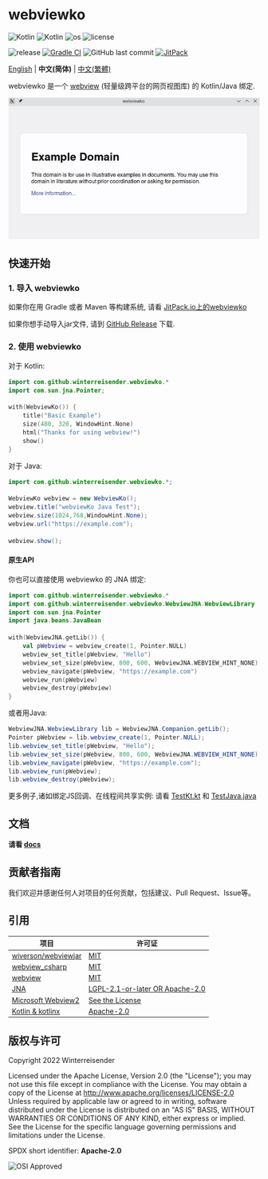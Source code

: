 # webviewko

![Kotlin](https://img.shields.io/badge/Kotlin%2FJVM-b69bef?logo=kotlin&logoColor=white)
![Kotlin](https://img.shields.io/badge/Kotlin%2FNative(experimental)-b69bef?logo=kotlin&logoColor=white)
![os](https://img.shields.io/badge/os-windows%20%7C%20linux%20%7C%20macos-blue)
![license](https://img.shields.io/github/license/Winterreisender/webviewko)

![release](https://img.shields.io/github/v/release/Winterreisender/webviewko?label=release&include_prereleases)
[![Gradle CI](https://github.com/Winterreisender/webviewko/actions/workflows/gradle-ci.yml/badge.svg)](https://github.com/Winterreisender/webviewko/actions/workflows/gradle-ci.yml)
![GitHub last commit](https://img.shields.io/github/last-commit/Winterreisender/webviewko)
[![JitPack](https://jitpack.io/v/Winterreisender/webviewko.svg)](https://jitpack.io/#Winterreisender/webviewko)

[English](../README.md) | **中文(简体)** | [中文(繁體)](README.zh-Hant.md) 


webviewko 是一个 [webview](https://github.com/webview/webview) (轻量级跨平台的网页视图库) 的 Kotlin/Java 绑定.

![screenshot](../screenshot.jpg)

## 快速开始

### 1. 导入 webviewko

如果你在用 Gradle 或者 Maven 等构建系统, 请看 [JitPack.io上的webviewko](https://jitpack.io/#Winterreisender/webviewko)

如果你想手动导入jar文件, 请到 [GitHub Release](https://github.com/Winterreisender/webviewko/releases) 下载.

### 2. 使用 webviewko

对于 Kotlin:

```kotlin
import com.github.winterreisender.webviewko.*
import com.sun.jna.Pointer;

with(WebviewKo()) {
    title("Basic Example")
    size(480, 320, WindowHint.None)
    html("Thanks for using webview!")
    show()
}
```

对于 Java:

```java
import com.github.winterreisender.webviewko.*;

WebviewKo webview = new WebviewKo();
webview.title("webviewKo Java Test");
webview.size(1024,768,WindowHint.None);
webview.url("https://example.com");

webview.show();
```

#### 原生API

你也可以直接使用 webviewko 的 JNA 绑定:

```kotlin
import com.github.winterreisender.webviewko.*
import com.github.winterreisender.webviewko.WebviewJNA.WebviewLibrary
import com.sun.jna.Pointer
import java.beans.JavaBean

with(WebviewJNA.getLib()) {
    val pWebview = webview_create(1, Pointer.NULL)
    webview_set_title(pWebview, "Hello")
    webview_set_size(pWebview, 800, 600, WebviewJNA.WEBVIEW_HINT_NONE)
    webview_navigate(pWebview, "https://example.com")
    webview_run(pWebview)
    webview_destroy(pWebview)
}
```

或者用Java:

```java
WebviewJNA.WebviewLibrary lib = WebviewJNA.Companion.getLib();
Pointer pWebview = lib.webview_create(1, Pointer.NULL);
lib.webview_set_title(pWebview, "Hello");
lib.webview_set_size(pWebview, 800, 600, WebviewJNA.WEBVIEW_HINT_NONE);
lib.webview_navigate(pWebview, "https://example.com");
lib.webview_run(pWebview);
lib.webview_destroy(pWebview);
```

更多例子,诸如绑定JS回调、在线程间共享实例: 请看 [TestKt.kt](https://github.com/Winterreisender/webviewko/blob/main/src/test/kotlin/TestKt.kt) 和 [TestJava.java](https://github.com/Winterreisender/webviewko/blob/main/src/test/java/TestJava.java)


## 文档

**请看 [docs](https://winterreisender.github.io/webviewko/)**

## 贡献者指南

我们欢迎并感谢任何人对项目的任何贡献，包括建议、Pull Request、Issue等。

## 引用

| 项目                                                                           | 许可证                                                                                              |
|------------------------------------------------------------------------------|--------------------------------------------------------------------------------------------------|
| [wiverson/webviewjar](https://github.com/wiverson/webviewjar)                | [MIT](https://github.com/wiverson/webviewjar/blob/master/LICENSE)                                |
| [webview_csharp](https://github.com/webview/webview_csharp)                  | [MIT](https://github.com/webview/webview_csharp/blob/master/LICENSE)                             |
| [webview](https://github.com/webview/webview)                                | [MIT](https://github.com/webview/webview/blob/master/LICENSE)                                    |
| [JNA](https://github.com/java-native-access/jna)                             | [LGPL-2.1-or-later OR Apache-2.0](https://github.com/java-native-access/jna/blob/master/LICENSE) |
| [Microsoft Webview2](https://www.nuget.org/packages/Microsoft.Web.WebView2/) | [See the License](https://www.nuget.org/packages/Microsoft.Web.WebView2/1.0.1245.22/License)     |
| [Kotlin & kotlinx](https://kotlinlang.org/)                                  | [Apache-2.0](https://github.com/JetBrains/kotlin/blob/master/LICENSE)                            |

## 版权与许可

Copyright 2022 Winterreisender

Licensed under the Apache License, Version 2.0 (the "License"); you may not use this file except in compliance with the License. You may obtain a copy of the License at http://www.apache.org/licenses/LICENSE-2.0  
Unless required by applicable law or agreed to in writing, software distributed under the License is distributed on an "AS IS" BASIS, WITHOUT WARRANTIES OR CONDITIONS OF ANY KIND, either express or implied.  
See the License for the specific language governing permissions and limitations under the License.

SPDX short identifier: **Apache-2.0**

![OSI Approved](https://opensource.org/files/OSIApproved_100X125.png)

